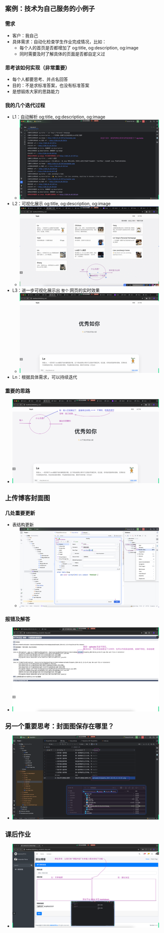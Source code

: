 ## 案例：技术为自己服务的小例子
### 需求
- 客户：我自己
- 具体需求：自动化检查学生作业完成情况，比如：
  - 每个人的首页是否都增加了 og:title, og:description, og:image
  - 同时需要及时了解具体的页面是否都自定义过

### 思考该如何实现（非常重要）
- 每个人都要思考、并点名回答
- 目的：不是求标准答案，也没有标准答案
- 是想锻炼大家的思路能力

### 我的几个迭代过程
- L1：自动解析 og:title, og:description, og:image
  - ![img.png](img.png)
- L2：可视化展示 og:title, og:description, og:image
  - ![img_12.png](img_12.png)
- L3：进一步可视化展示出 `整个` 网页的实时效果
  - ![img_13.png](img_13.png)
- Ln：根据具体需求，可以持续迭代

### 重要的思路
- ![img_3.png](img_3.png)

## 上传博客封面图
### 几处重要更新
- 表结构更新
  - ![img_4.png](img_4.png)

### 报错及解答
- ![img_9.png](img_9.png)

## 另一个重要思考：封面图保存在哪里？
- ![img_8.png](img_8.png)

## 课后作业
- ![img_11.png](img_11.png)
